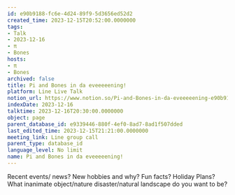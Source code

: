 ```yaml
---
id: e90b9188-fc6e-4d24-89f9-5d3656ed52d2
created_time: 2023-12-15T20:52:00.0000000
tags:
- Talk
- 2023-12-16
- π
- Bones
hosts:
- π
- Bones
archived: false
title: Pi and Bones in da eveeeeening!
platform: Line Live Talk
notion_url: https://www.notion.so/Pi-and-Bones-in-da-eveeeeening-e90b9188fc6e4d2489f95d3656ed52d2
indexDate: 2023-12-16
talktime: 2023-12-16T20:30:00.0000000
object: page
parent_database_id: e9339446-880f-4ef0-8ad7-8ad1f507dded
last_edited_time: 2023-12-15T21:21:00.0000000
meeting_link: Line group call
parent_type: database_id
language_level: No limit
name: Pi and Bones in da eveeeeening!
---
```



Recent events/ news?
New hobbies and why?
Fun facts? 
Holiday Plans?
What inanimate object/nature disaster/natural landscape do you want to be?























